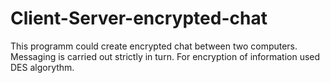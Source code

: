 # Client-Server-encrypted-chat
This programm could create encrypted chat between two computers. Messaging is carried out strictly in turn. For encryption of information used DES algorythm.
